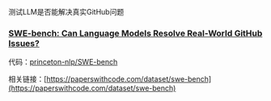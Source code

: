 测试LLM是否能解决真实GitHub问题
### [SWE-bench: Can Language Models Resolve Real-World GitHub Issues?](https://arxiv.org/pdf/2310.06770.pdf)
代码：[princeton-nlp/SWE-bench](https://github.com/princeton-nlp/SWE-bench)

相关链接：[https://paperswithcode.com/dataset/swe-bench](https://paperswithcode.com/dataset/swe-bench)